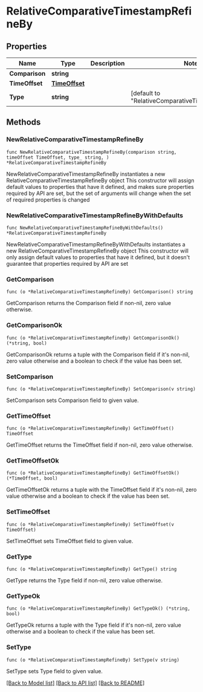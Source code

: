 # RelativeComparativeTimestampRefineBy

## Properties

Name | Type | Description | Notes
------------ | ------------- | ------------- | -------------
**Comparison** | **string** |  | 
**TimeOffset** | [**TimeOffset**](TimeOffset.md) |  | 
**Type** | **string** |  | [default to "RelativeComparativeTimestampRefineBy"]

## Methods

### NewRelativeComparativeTimestampRefineBy

`func NewRelativeComparativeTimestampRefineBy(comparison string, timeOffset TimeOffset, type_ string, ) *RelativeComparativeTimestampRefineBy`

NewRelativeComparativeTimestampRefineBy instantiates a new RelativeComparativeTimestampRefineBy object
This constructor will assign default values to properties that have it defined,
and makes sure properties required by API are set, but the set of arguments
will change when the set of required properties is changed

### NewRelativeComparativeTimestampRefineByWithDefaults

`func NewRelativeComparativeTimestampRefineByWithDefaults() *RelativeComparativeTimestampRefineBy`

NewRelativeComparativeTimestampRefineByWithDefaults instantiates a new RelativeComparativeTimestampRefineBy object
This constructor will only assign default values to properties that have it defined,
but it doesn't guarantee that properties required by API are set

### GetComparison

`func (o *RelativeComparativeTimestampRefineBy) GetComparison() string`

GetComparison returns the Comparison field if non-nil, zero value otherwise.

### GetComparisonOk

`func (o *RelativeComparativeTimestampRefineBy) GetComparisonOk() (*string, bool)`

GetComparisonOk returns a tuple with the Comparison field if it's non-nil, zero value otherwise
and a boolean to check if the value has been set.

### SetComparison

`func (o *RelativeComparativeTimestampRefineBy) SetComparison(v string)`

SetComparison sets Comparison field to given value.


### GetTimeOffset

`func (o *RelativeComparativeTimestampRefineBy) GetTimeOffset() TimeOffset`

GetTimeOffset returns the TimeOffset field if non-nil, zero value otherwise.

### GetTimeOffsetOk

`func (o *RelativeComparativeTimestampRefineBy) GetTimeOffsetOk() (*TimeOffset, bool)`

GetTimeOffsetOk returns a tuple with the TimeOffset field if it's non-nil, zero value otherwise
and a boolean to check if the value has been set.

### SetTimeOffset

`func (o *RelativeComparativeTimestampRefineBy) SetTimeOffset(v TimeOffset)`

SetTimeOffset sets TimeOffset field to given value.


### GetType

`func (o *RelativeComparativeTimestampRefineBy) GetType() string`

GetType returns the Type field if non-nil, zero value otherwise.

### GetTypeOk

`func (o *RelativeComparativeTimestampRefineBy) GetTypeOk() (*string, bool)`

GetTypeOk returns a tuple with the Type field if it's non-nil, zero value otherwise
and a boolean to check if the value has been set.

### SetType

`func (o *RelativeComparativeTimestampRefineBy) SetType(v string)`

SetType sets Type field to given value.



[[Back to Model list]](../README.md#documentation-for-models) [[Back to API list]](../README.md#documentation-for-api-endpoints) [[Back to README]](../README.md)



